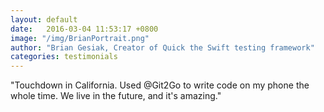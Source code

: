 ```yaml
---
layout: default
date:   2016-03-04 11:53:17 +0800
image: "/img/BrianPortrait.png"
author: "Brian Gesiak, Creator of Quick the Swift testing framework"
categories: testimonials
---
```


<span class="blue">"</span>Touchdown in California. Used @Git2Go to write code on my phone the whole time. We live in the future, and it's amazing.<span class="blue">"</span>

